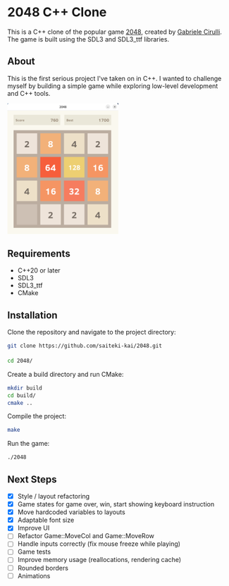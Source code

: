 # 2048 C++ Clone

This is a C++ clone of the popular game [2048](https://play2048.co/), created
by [Gabriele Cirulli](https://github.com/gabrielecirulli).
The game is built using the SDL3 and SDL3_ttf libraries.

## About

This is the first serious project I've taken on in C++.
I wanted to challenge myself by building a simple game while exploring low-level development and C++ tools.

<img src="images/example.png" width="50%" alt="game screenshot">

## Requirements

- C++20 or later
- SDL3
- SDL3_ttf
- CMake

## Installation

Clone the repository and navigate to the project directory:

```bash
git clone https://github.com/saiteki-kai/2048.git

cd 2048/
```

Create a build directory and run CMake:

```bash
mkdir build
cd build/
cmake ..
```

Compile the project:

```bash
make
```

Run the game:

```bash
./2048
```

## Next Steps

- [x] Style / layout refactoring
- [x] Game states for game over, win, start showing keyboard instruction
- [x] Move hardcoded variables to layouts
- [x] Adaptable font size
- [x] Improve UI
- [ ] Refactor Game::MoveCol and Game::MoveRow
- [ ] Handle inputs correctly (fix mouse freeze while playing)
- [ ] Game tests
- [ ] Improve memory usage (reallocations, rendering cache)
- [ ] Rounded borders
- [ ] Animations